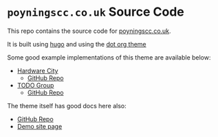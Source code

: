 # `poyningscc.co.uk` Source Code

This repo contains the source code for [poyningscc.co.uk](https://poyningscc.co.uk).

It is built using [hugo](https://gohugo.io/) and using the [dot org theme](https://themes.gohugo.io/themes/dot-org-hugo-theme/)

Some good example implementations of this theme are available below:

- [Hardware City](https://hardwarecity.org/)
  - [GitHub Repo](https://github.com/hardwarecity/hardwarecity.github.io)
- [TODO Group](https://todogroup.org/)
  - [GitHub Repo](https://github.com/todogroup/todogroup.org)

The theme itself has good docs here also:

- [GitHub Repo](https://github.com/cncf/dot-org-hugo-theme)
- [Demo site page](https://dot-org-hugo-theme-demo.netlify.app/demo-page/)
